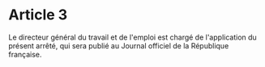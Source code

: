 # Article 3

Le directeur général du travail et de l'emploi est chargé de l'application du présent arrêté, qui sera publié au Journal officiel de la République française.

